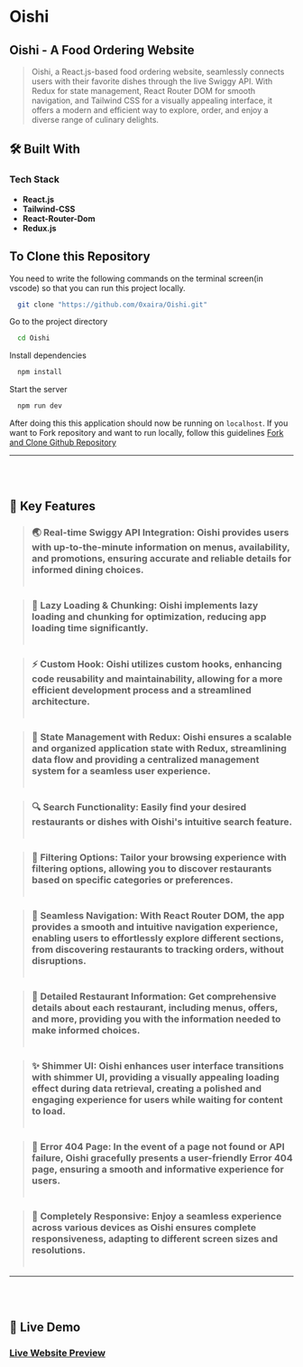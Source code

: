 <!-- PROJECT DESCRIPTION -->

# Oishi

## Oishi - A Food Ordering Website

> Oishi, a React.js-based food ordering website, seamlessly connects users with their favorite dishes through the live Swiggy API. With Redux for state management, React Router DOM for smooth navigation, and Tailwind CSS for a visually appealing interface, it offers a modern and efficient way to explore, order, and enjoy a diverse range of culinary delights.

## 🛠 Built With

### Tech Stack

- **React.js**
- **Tailwind-CSS**
- **React-Router-Dom**
- **Redux.js**

## To Clone this Repository

You need to write the following commands on the terminal screen(in vscode) so that you can run this project locally.

```bash
  git clone "https://github.com/0xaira/Oishi.git"
```

Go to the project directory

```bash
  cd Oishi
```

Install dependencies

```bash
  npm install
```

Start the server

```bash
  npm run dev
```

 After doing this this application should now be running on `localhost`. If you want to Fork repository and want to run locally, follow this guidelines [Fork and Clone Github Repository](https://docs.github.com/en/get-started/quickstart/fork-a-repo)

---
<!-- Features -->
<br></br>
 ## 🎯 Key Features 

> ### 🌏 Real-time Swiggy API Integration: Oishi provides users with up-to-the-minute information on menus, availability, and promotions, ensuring accurate and reliable details for informed dining choices.<br></br>

> ### 🚀 Lazy Loading & Chunking: Oishi implements lazy loading and chunking for optimization, reducing app loading time significantly.<br></br>

> ### ⚡ Custom Hook: Oishi utilizes custom hooks, enhancing code reusability and maintainability, allowing for a more efficient development process and a streamlined architecture.<br></br>

> ### 🔐 State Management with Redux: Oishi ensures a scalable and organized application state with Redux, streamlining data flow and providing a centralized management system for a seamless user experience.<br></br>

> ### 🔍 Search Functionality: Easily find your desired restaurants or dishes with Oishi's intuitive search feature.<br></br>

> ### 🎯 Filtering Options: Tailor your browsing experience with filtering options, allowing you to discover restaurants based on specific categories or preferences.<br></br>

> ### 📌 Seamless Navigation: With React Router DOM, the app provides a smooth and intuitive navigation experience, enabling users to effortlessly explore different sections, from discovering restaurants to tracking orders, without disruptions.<br></br>

> ### 📜 Detailed Restaurant Information: Get comprehensive details about each restaurant, including menus, offers, and more, providing you with the information needed to make informed choices.<br></br>

> ### ✨ Shimmer UI: Oishi enhances user interface transitions with shimmer UI, providing a visually appealing loading effect during data retrieval, creating a polished and engaging experience for users while waiting for content to load.<br></br>

> ### 🚧 Error 404 Page: In the event of a page not found or API failure, Oishi gracefully presents a user-friendly Error 404 page, ensuring a smooth and informative experience for users.<br></br>

> ### 📱 Completely Responsive: Enjoy a seamless experience across various devices as Oishi ensures complete responsiveness, adapting to different screen sizes and resolutions.<br></br>

---
<br></br>

## 🚀 Live Demo

### [Live Website Preview](https://oishi-one.vercel.app/)
